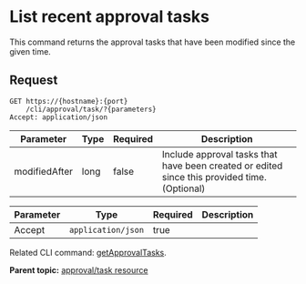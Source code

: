 # List recent approval tasks

This command returns the approval tasks that have been modified since the given time.

## Request

```
GET https://{hostname}:{port}
    /cli/approval/task/?{parameters}
Accept: application/json

```

|Parameter|Type|Required|Description|
|---------|----|--------|-----------|
|modifiedAfter|long|false|Include approval tasks that have been created or edited since this provided time. \(Optional\)|

|Parameter|Type|Required|Description|
|---------|----|--------|-----------|
|Accept|`application/json`|true| |

Related CLI command: [getApprovalTasks](udclient_getapprovaltasks.md).

**Parent topic:** [approval/task resource](../../com.ibm.udeploy.api.doc/topics/rest_cli_approval_task_.md)

